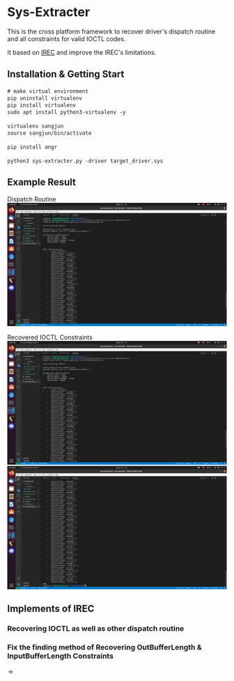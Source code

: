 # Sys-Extracter
This is the cross platform framework to recover driver's dispatch routine and all constraints for valid IOCTL codes.

It based on [IREC](https://github.com/kirasys/irec) and improve the IREC's limitations.

## Installation & Getting Start
```shell
# make virtual environment
pip uninstall virtualenv
pip install virtualenv
sudo apt install python3-virtualenv -y

virtualenv sangjun
source sangjun/bin/activate

pip install angr

python3 sys-extracter.py -driver target_driver.sys
```

## Example Result
Dispatch Routine
![](/screenshots/result1.png)   

Recovered IOCTL Constraints
![](/screenshots/result1.png)  
![](/screenshots/result2.png)  

## Implements of IREC
### Recovering IOCTL as well as other dispatch routine


### Fix the finding method of Recovering OutBufferLength & InputBufferLength Constraints
-> 